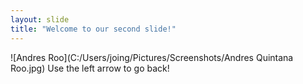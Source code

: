 ```yaml
---
layout: slide
title: "Welcome to our second slide!"
---
```

![Andres Roo](C:/Users/joing/Pictures/Screenshots/Andres Quintana Roo.jpg)
Use the left arrow to go back!
